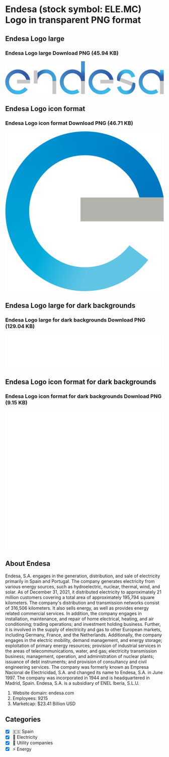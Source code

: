 # Endesa (stock symbol: ELE.MC) Logo in transparent PNG format

## Endesa Logo large

### Endesa Logo large Download PNG (45.94 KB)

![Endesa Logo large Download PNG (45.94 KB)](/img/orig/ELE.MC_BIG-f716c927.png)

## Endesa Logo icon format

### Endesa Logo icon format Download PNG (46.71 KB)

![Endesa Logo icon format Download PNG (46.71 KB)](/img/orig/ELE.MC-4b08365e.png)

## Endesa Logo large for dark backgrounds

### Endesa Logo large for dark backgrounds Download PNG (129.04 KB)

![Endesa Logo large for dark backgrounds Download PNG (129.04 KB)](/img/orig/ELE.MC_BIG.D-6ecfa030.png)

## Endesa Logo icon format for dark backgrounds

### Endesa Logo icon format for dark backgrounds Download PNG (9.15 KB)

![Endesa Logo icon format for dark backgrounds Download PNG (9.15 KB)](/img/orig/ELE.MC.D-f8d70285.png)

## About Endesa

Endesa, S.A. engages in the generation, distribution, and sale of electricity primarily in Spain and Portugal. The company generates electricity from various energy sources, such as hydroelectric, nuclear, thermal, wind, and solar. As of December 31, 2021, it distributed electricity to approximately 21 million customers covering a total area of approximately 195,794 square kilometers. The company's distribution and transmission networks consist of 316,506 kilometers. It also sells energy, as well as provides energy related commercial services. In addition, the company engages in installation, maintenance, and repair of home electrical, heating, and air conditioning; trading operations; and investment holding business. Further, it is involved in the supply of electricity and gas to other European markets, including Germany, France, and the Netherlands. Additionally, the company engages in the electric mobility, demand management, and energy storage; exploitation of primary energy resources; provision of industrial services in the areas of telecommunications, water, and gas; electricity transmission business; management, operation, and administration of nuclear plants; issuance of debt instruments; and provision of consultancy and civil engineering services. The company was formerly known as Empresa Nacional de Electricidad, S.A. and changed its name to Endesa, S.A. in June 1997. The company was incorporated in 1944 and is headquartered in Madrid, Spain. Endesa, S.A. is a subsidiary of ENEL Iberia, S.L.U.

1. Website domain: endesa.com
2. Employees: 9215
3. Marketcap: $23.41 Billion USD


## Categories
- [x] 🇪🇸 Spain
- [x] 🔋 Electricity
- [x] 🚰 Utility companies
- [x] ⚡ Energy
